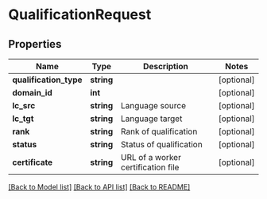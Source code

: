 # QualificationRequest

## Properties
Name | Type | Description | Notes
------------ | ------------- | ------------- | -------------
**qualification_type** | **string** |  | [optional] 
**domain_id** | **int** |  | [optional] 
**lc_src** | **string** | Language source | [optional] 
**lc_tgt** | **string** | Language target | [optional] 
**rank** | **string** | Rank of qualification | [optional] 
**status** | **string** | Status of qualification | [optional] 
**certificate** | **string** | URL of a worker certification file | [optional] 

[[Back to Model list]](../README.md#documentation-for-models) [[Back to API list]](../README.md#documentation-for-api-endpoints) [[Back to README]](../README.md)


